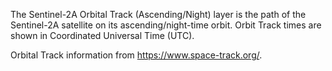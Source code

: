 The Sentinel-2A Orbital Track (Ascending/Night) layer is the path of the Sentinel-2A satellite on its ascending/night-time orbit. Orbit Track times are shown in Coordinated Universal Time (UTC). 

Orbital Track information from <https://www.space-track.org/>.
